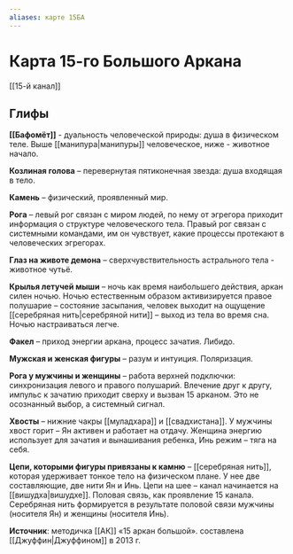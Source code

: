 ```yaml
---
aliases: карте 15БА
---
```

# Карта 15-го Большого Аркана
[[15-й канал]]

## Глифы 

**[[Бафомёт]]** - дуальность человеческой природы: душа в физическом теле. Выше [[манипура|манипуры]] человеческое, ниже - животное начало. 

**Козлиная голова** – перевернутая пятиконечная звезда: душа входящая в тело.

**Камень** – физический, проявленный мир. 

**Рога** – левый рог связан с миром людей, по нему от эгрегора приходит информация о структуре человеческого тела. Правый рог связан с системными командами, им он чувствует, какие процессы протекают в человеческих эгрегорах. 

**Глаз на животе демона** – сверхчувствительность астрального тела - животное чутьё.

**Крылья летучей мыши** – ночь как время наибольшего действия, аркан силен ночью. Ночью естественным образом активизируется правое полушарие – состояние засыпания, человек выходит на ощущение [[серебряная нить|серебряной нити]] – выход из тела во время сна. Ночью настраиваться легче. 

**Факел** – приход энергии аркана, процесс зачатия. Либидо. 

**Мужская и женская фигуры** – разум и интуиция. Поляризация. 

**Рога у мужчины и женщины** – работа верхней подключки: синхронизация левого и правого полушарий. Влечение друг к другу, импульс к зачатию приходит сверху и вызван 15 арканом. Это не осознанный выбор, а системный сигнал. 

**Хвосты** – нижние чакры [[муладхара]] и [[свадхистана]]. У мужчины хвост горит – Ян активен и работает на отдачу. Женщина энергию использует для зачатия и вынашивания ребенка, Инь режим – тяга на себя. 

**Цепи, которыми фигуры привязаны к камню** – [[серебряная нить]], которая удерживает тонкое тело на физическом плане. У нее две составляющие, две нити Ян и Инь. Цепи на шее – канал начинается на [[вишудха|вишудхе]]. Половая связь, как проявление 15 канала. Серебряная нить формируется в результате половой связи мужчины (носителя Ян) и женщины (носителя Инь). 



**Источник**: методичка [[АК]] «15 аркан большой». составлена [[Джуффин|Джуффином]] в 2013 г.